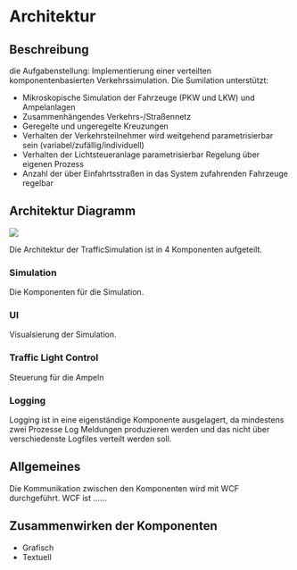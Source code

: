 # Architektur
## Beschreibung
die Aufgabenstellung:
Implementierung einer verteilten komponentenbasierten Verkehrssimulation.
Die Sumilation unterstützt:
- Mikroskopische Simulation der Fahrzeuge (PKW und LKW) und Ampelanlagen
- Zusammenhängendes Verkehrs-/Straßennetz
- Geregelte und ungeregelte Kreuzungen
- Verhalten der Verkehrsteilnehmer wird weitgehend parametrisierbar sein (variabel/zufällig/individuell)
- Verhalten der Lichtsteueranlage parametrisierbar Regelung über eigenen Prozess
- Anzahl der über Einfahrtsstraßen in das System zufahrenden Fahrzeuge regelbar
## Architektur Diagramm 
![](img/Architektur.png)

Die Architektur der TrafficSimulation ist in 4 Komponenten aufgeteilt.

### Simulation
Die Komponenten für die Simulation.

### UI
Visualsierung der Simulation.

### Traffic Light Control
Steuerung für die Ampeln

### Logging
Logging ist in eine eigenständige Komponente ausgelagert, da mindestens zwei Prozesse Log Meldungen produzieren werden und das nicht über verschiedenste Logfiles verteilt werden soll.

## Allgemeines
Die Kommunikation zwischen den Komponenten wird mit WCF durchgeführt.
WCF ist ......

## Zusammenwirken der Komponenten
- Grafisch
- Textuell